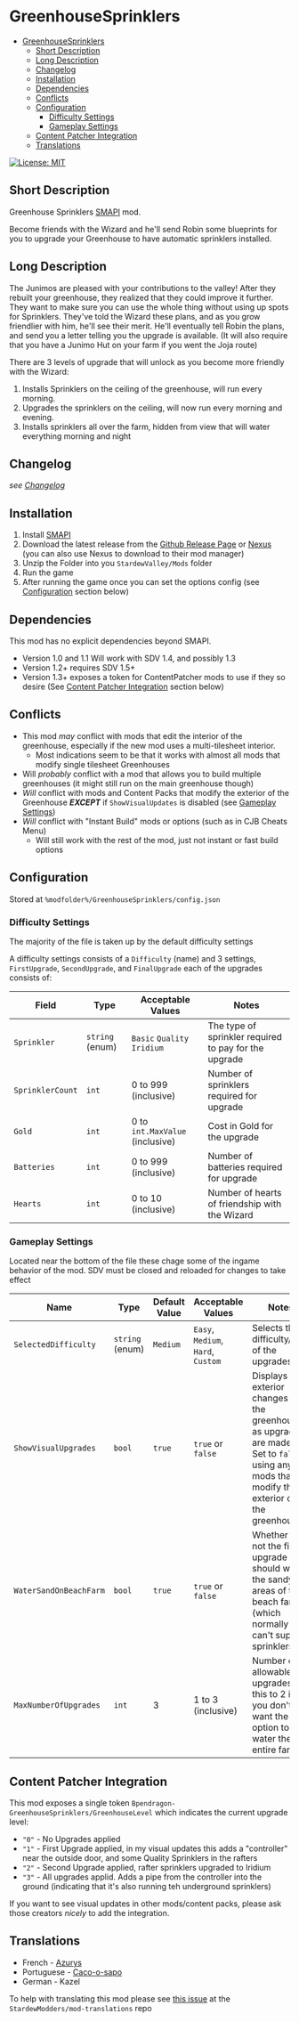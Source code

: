 # GreenhouseSprinklers

<!-- TOC -->

- [GreenhouseSprinklers](#greenhousesprinklers)
    - [Short Description](#short-description)
    - [Long Description](#long-description)
    - [Changelog](#changelog)
    - [Installation](#installation)
    - [Dependencies](#dependencies)
    - [Conflicts](#conflicts)
    - [Configuration](#configuration)
        - [Difficulty Settings](#difficulty-settings)
        - [Gameplay Settings](#gameplay-settings)
    - [Content Patcher Integration](#content-patcher-integration)
    - [Translations](#translations)

<!-- /TOC -->

[![License: MIT](https://img.shields.io/badge/License-MIT-yellow.svg)](https://opensource.org/licenses/MIT) 

## Short Description
Greenhouse Sprinklers [SMAPI](https://smapi.io) mod.

Become friends with the Wizard and he'll send Robin some blueprints for you to upgrade your Greenhouse to have automatic sprinklers installed.

## Long Description

The Junimos are pleased with your contributions to the valley! After they rebuilt your greenhouse, they realized that they could improve it further. They want to make sure you can use the whole thing without using up spots for Sprinklers. They've told the Wizard these plans, and as you grow friendlier with him, he'll see their merit. He'll eventually tell Robin the plans, and send you a letter telling you the upgrade is available. (It will also require that you have a Junimo Hut on your farm if you went the Joja route)

There are 3 levels of upgrade that will unlock as you become more friendly with the Wizard: 

1. Installs Sprinklers on the ceiling of the greenhouse, will run every morning.
2. Upgrades the sprinklers on the ceiling, will now run every morning and evening.
3. Installs sprinklers all over the farm, hidden from view that will water everything morning and night

## Changelog

*see [Changelog](CHANGELOG.md)*

## Installation

1. Install [SMAPI](https://smapi.io)
2. Download the latest release from the [Github Release Page](https://github.com/Bpendragon/GreenhouseSprinklers/releases) or [Nexus](https://www.nexusmods.com/stardewvalley/mods/7456?tab=files) (you can also use Nexus to download to their mod manager)
3. Unzip the Folder into you `StardewValley/Mods` folder
4. Run the game
5. After running the game once you can set the options config (see [Configuration](#configuration) section below)

## Dependencies

This mod has no explicit dependencies beyond SMAPI.

* Version 1.0 and 1.1 Will work with SDV 1.4, and possibly 1.3
* Version 1.2+ requires SDV 1.5+
* Version 1.3+ exposes a token for ContentPatcher mods to use if they so desire (See [Content Patcher Integration](#content-patcher-integration) section below)

## Conflicts

* This mod *may* conflict with mods that edit the interior of the greenhouse, especially if the new mod uses a multi-tilesheet interior. 
  * Most indications seem to be that it works with almost all mods that modify single tilesheet Greenhouses
* Will *probably* conflict with a mod that allows you to build multiple greenhouses (it might still run on the main greenhouse though)
* *Will* conflict with mods and Content Packs that modify the exterior of the Greenhouse ***EXCEPT*** if `ShowVisualUpdates` is disabled (see [Gameplay Settings](#gameplay-settings))
* *Will* conflict with "Instant Build" mods or options (such as in CJB Cheats Menu)
  * Will still work with the rest of the mod, just not instant or fast build options

## Configuration

Stored at `%modfolder%/GreenhouseSprinklers/config.json`

### Difficulty Settings

The majority of the file is taken up by the default difficulty settings

A difficulty settings consists of a `Difficulty` (name) and 3 settings, `FirstUpgrade`, `SecondUpgrade`, and `FinalUpgrade` each of the upgrades consists of:

| Field             | Type            | Acceptable Values               | Notes                                                                                                                                         |
|-------------------|-----------------|---------------------------------|-----------------------------------------------------------------------------------------------------------------------------------------------|
| `Sprinkler`       | `string` (enum) | `Basic` `Quality` `Iridium`     | The type of sprinkler required to pay for the upgrade                                                                                         |
| `SprinklerCount`  | `int`           | 0 to 999 (inclusive)            | Number of sprinklers required for upgrade                                                                                                     |
| `Gold`            | `int`           | 0 to `int.MaxValue` (inclusive) | Cost in Gold for the upgrade                                                                                                                  |
| `Batteries`       | `int`           | 0 to 999 (inclusive)            | Number of batteries required for upgrade                                                                                                      |
| `Hearts`          | `int`           | 0 to 10 (inclusive)             | Number of hearts of friendship with the Wizard                                                                                                |

### Gameplay Settings

Located near the bottom of the file these chage some of the ingame behavior of the mod. SDV must be closed and reloaded for changes to take effect

| Name                   | Type     | Default Value | Acceptable Values                                            | Notes                                                                                                                                          |
|------------------------|----------|---------------|--------------------------------------------------------------|------------------------------------------------------------------------------------------------------------------------------------------------|
| `SelectedDifficulty`   | `string`  (enum)| `Medium`      |  `Easy`, `Medium`, `Hard`, `Custom` | Selects the difficulty/cost of the upgrades                                                                                                    |
| `ShowVisualUpgrades`   | `bool`   | `true`        | `true` or `false`                                            | Displays exterior changes to the greenhouse as upgrades are made. Set to `false` if using any mods that modify the exterior of the greenhouse. |
| `WaterSandOnBeachFarm` | `bool`   | `true`        | `true` or `false`                                            | Whether or not the final upgrade should water the sandy areas of the beach farm (which normally can't support sprinklers)                      |
| `MaxNumberOfUpgrades`  | `int`    | 3             | 1 to 3 (inclusive)                                           | Number of allowable upgrades, set this to 2 if you don't want the option to water the entire farm                                              |

## Content Patcher Integration

This mod exposes a single token `Bpendragon-GreenhouseSprinklers/GreenhouseLevel` which indicates the current upgrade level:

* `"0"` - No Upgrades applied
* `"1"` - First Upgrade applied, in my visual updates this adds a "controller" near the outside door, and some Quality Sprinklers in the rafters
* `"2"` - Second Upgrade applied, rafter sprinklers upgraded to Iridium
* `"3"` - All upgrades applid. Adds a pipe from the controller into the ground (indicating that it's also running teh underground sprinklers)

If you want to see visual updates in other mods/content packs, please ask those creators *nicely* to add the integration.

## Translations

* French - [Azurys](github.com/Azurys)
* Portuguese - [Caco-o-sapo](github.com/Caco-o-sapo)
* German - Kazel

To help with translating this mod please see [this issue](https://github.com/StardewModders/mod-translations/issues/38) at the `StardewModders/mod-translations` repo
